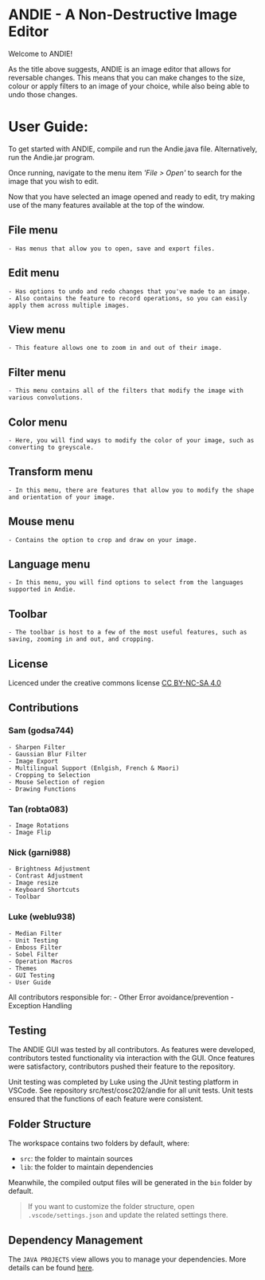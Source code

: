 # ANDIE - A Non-Destructive Image Editor

Welcome to ANDIE! 

As the title above suggests, ANDIE is an image editor that allows for reversable changes. 
This means that you can make changes to the size, colour or apply filters to an image of your choice, while also being able to undo those changes.

# User Guide:

To get started with ANDIE, compile and run the Andie.java file.
Alternatively, run the Andie.jar program.

Once running, navigate to the menu item *'File > Open'* to search for the image that you wish to edit.

Now that you have selected an image opened and ready to edit, try making use of the many features available at the top of the window.

## File menu
    - Has menus that allow you to open, save and export files.

## Edit menu
    - Has options to undo and redo changes that you've made to an image.
    - Also contains the feature to record operations, so you can easily apply them across multiple images.

## View menu
    - This feature allows one to zoom in and out of their image.

## Filter menu
    - This menu contains all of the filters that modify the image with various convolutions.

## Color menu
    - Here, you will find ways to modify the color of your image, such as converting to greyscale.

## Transform menu
    - In this menu, there are features that allow you to modify the shape and orientation of your image.

## Mouse menu
    - Contains the option to crop and draw on your image.

## Language menu
    - In this menu, you will find options to select from the languages supported in Andie.

## Toolbar
    - The toolbar is host to a few of the most useful features, such as saving, zooming in and out, and cropping.


## License
Licenced under the creative commons license
<a href="https://creativecommons.org/licenses/by-nc-sa/4.0/">CC BY-NC-SA 4.0</a>

## Contributions

### Sam (godsa744)
    - Sharpen Filter
    - Gaussian Blur Filter
    - Image Export
    - Multilingual Support (Enlgish, French & Maori)
    - Cropping to Selection
    - Mouse Selection of region
    - Drawing Functions

### Tan (robta083)
    - Image Rotations
    - Image Flip

### Nick (garni988)
    - Brightness Adjustment
    - Contrast Adjustment
    - Image resize
    - Keyboard Shortcuts
    - Toolbar

### Luke (weblu938)
    - Median Filter
    - Unit Testing
    - Emboss Filter
    - Sobel Filter
    - Operation Macros
    - Themes
    - GUI Testing 
    - User Guide

All contributors responsible for:
    - Other Error avoidance/prevention
    - Exception Handling

## Testing
The ANDIE GUI was tested by all contributors. 
As features were developed, contributors tested functionality via interaction with the GUI.
Once features were satisfactory, contributors pushed their feature to the repository.

Unit testing was completed by Luke using the JUnit testing platform in VSCode. See repository src/test/cosc202/andie for all unit tests. 
Unit tests ensured that the functions of each feature were consistent. 

## Folder Structure

The workspace contains two folders by default, where:

- `src`: the folder to maintain sources
- `lib`: the folder to maintain dependencies

Meanwhile, the compiled output files will be generated in the `bin` folder by default.

> If you want to customize the folder structure, open `.vscode/settings.json` and update the related settings there.

## Dependency Management

The `JAVA PROJECTS` view allows you to manage your dependencies. More details can be found [here](https://github.com/microsoft/vscode-java-dependency#manage-dependencies).
